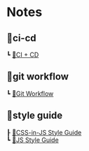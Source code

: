 # Notes

## 📁ci-cd

┗ [📝CI + CD](<ci-cd/CI + CD.md>)

## 📁git workflow

┗ [📝Git Workflow](<git workflow/Git Workflow.md>)

## 📁style guide

┠ [📝CSS-in-JS Style Guide](<style guide/CSS-in-JS Style Guide.md>)  
┗ [📝JS Style Guide](<style guide/JS Style Guide.md>)
